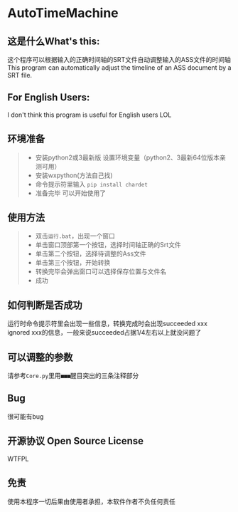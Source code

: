 # AutoTimeMachine

## 这是什么What's this:

这个程序可以根据输入的正确时间轴的SRT文件自动调整输入的ASS文件的时间轴
This program can automatically adjust the timeline of an ASS document by a SRT file.

## For English Users:

I don't think this program is useful for English users LOL

## 环境准备
>* 安装python2或3最新版 设置环境变量（python2、3最新64位版本亲测可用）
>* 安装wxpython(方法自己找)
>* 命令提示符里输入 ```pip install chardet```
>* 准备完毕 可以开始使用了

## 使用方法
>* 双击```运行.bat```，出现一个窗口
>* 单击窗口顶部第一个按钮，选择时间轴正确的Srt文件
>* 单击第二个按钮，选择待调整的Ass文件
>* 单击第三个按钮，开始转换
>* 转换完毕会弹出窗口可以选择保存位置与文件名
>* 成功

## 如何判断是否成功

运行时命令提示符里会出现一些信息，转换完成时会出现succeeded xxx ignored xxx的信息，一般来说succeeded占据1/4左右以上就没问题了

## 可以调整的参数

请参考```Core.py```里用```■■■```醒目突出的三条注释部分

## Bug

很可能有bug

## 开源协议 Open Source License

WTFPL

## 免责

使用本程序一切后果由使用者承担，本软件作者不负任何责任

